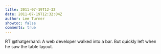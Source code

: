 ```yaml
---
title: 2011-07-19T12-32
date: 2011-07-19T12:32:04Z
author: Lee Turner
showtoc: false
comments: true
---
```


RT @thatgerhard: A web developer walked into a bar. But quickly left when he saw the table layout.

